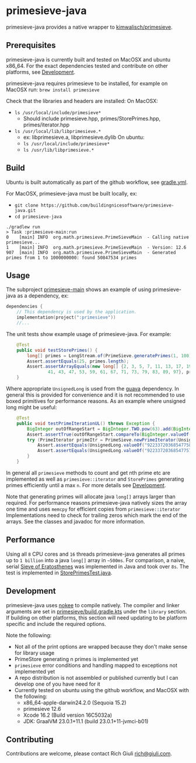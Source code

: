 # primesieve-java

primesieve-java provides a native wrapper to [kimwalisch/primesieve](https://github.com/kimwalisch/primesieve).

## Prerequisites
primesieve-java is currently built and tested on MacOSX and ubuntu x86_64.
For the exact dependencies tested and contribute on other platforms, see [Development](#Development).

primesieve-java requires primesieve to be installed, for example on MacOSX run: `brew install primesieve`

Check that the libraries and headers are installed:
On MacOSX:
* `ls /usr/local/include/primesieve*`
  * Should include primesieve.hpp, primes/StorePrimes.hpp, primes/iterator.hpp
* `ls /usr/local/lib/libprimesieve.*`
  * ex: libprimesieve.a, libprimesieve.dylib
On ubuntu:
  * `ls /usr/local/include/primesieve*`
  * `ls /usr/lib/libprimesieve.*`

## Build
Ubuntu is built automatically as part of the github workflow, see [gradle.yml](.github/workflows/gradle.yml).

For MacOSX, primesieve-java must be built locally, ex:
* `git clone https://github.com/buildingnicesoftware/primesieve-java.git`
* `cd primesieve-java`

```console
./gradlew run
> Task :primesieve-main:run
0    [main] INFO  org.math.primesieve.PrimeSieveMain  - Calling native primesieve...
1    [main] INFO  org.math.primesieve.PrimeSieveMain  - Version: 12.6
907  [main] INFO  org.math.primesieve.PrimeSieveMain  - Generated primes from 1 to 1000000000: found 50847534 primes
```

## Usage
The subproject [primesieve-main](primesieve-main) shows an example of using primesieve-java as a dependency, ex:
```kotlin
dependencies {
    // This dependency is used by the application.
    implementation(project(":primesieve"))
    //...
```
The unit tests show example usage of primesieve-java. For example:
```java
    @Test
    public void testStorePrimes() {
        long[] primes = LongStream.of(PrimeSieve.generatePrimes(1, 100)).filter(p->p!=0).toArray();
        Assert.assertEquals(25, primes.length);
        Assert.assertArrayEquals(new long[] {2, 3, 5, 7, 11, 13, 17, 19, 23, 29, 31, 37,
                41, 43, 47, 53, 59, 61, 67, 71, 73, 79, 83, 89, 97}, primes);
    }
```
Where appropriate `UnsignedLong` is used from the [guava](https://guava.dev/) dependency.
In general this is provided for convenience and it is not recommended to use boxed primitives for performance
reasons. As an example where unsigned long might be useful:
```java
    @Test
    public void testPrimeIterationUL() throws Exception {
        BigInteger outOfRangeStart = BigInteger.TWO.pow(63).add(BigInteger.ONE);
        Assert.assertTrue(outOfRangeStart.compareTo(BigInteger.valueOf(Long.MAX_VALUE)) > 0);
        try (PrimeIterator primeItr = PrimeSieve.newPrimeIterator(UnsignedLong.valueOf(outOfRangeStart.toString()))) {
            Assert.assertEquals(UnsignedLong.valueOf("9223372036854775837"), primeItr.nextULPrime());
            Assert.assertEquals(UnsignedLong.valueOf("9223372036854775783"), primeItr.prevULPrime());
        }
    }
```
In general all `primesieve` methods to count and get nth prime etc are implemented as well as `primesieve::iterator`
and `StorePrimes` generating primes efficiently until a max `n`. For more details see [Development](#Development).

Note that generating primes will allocate java `long[]` arrays larger than required. For performance
reasons primesieve-java natively sizes the array one time and uses `memcpy` for efficient
copies from `primesieve::iterator` Implementations need to check for trailing zeros which mark the
end of the arrays. See the classes and javadoc for more information.

## Performance
Using all `8` CPU cores and `16` threads primesieve-java generates all primes up to `1 billion` into
a java `long[]` array in `~500ms`. For comparison, a naive, serial [Sieve of Eratosthenes](https://en.wikipedia.org/wiki/Sieve_of_Eratosthenes)
was implemented in Java and took over `8s`. The test is implemented in
[StorePrimesTest.java](primesieve/src/test/java/org/math/primesieve/StorePrimesTest.java).

## Development
primesieve-java uses [nokee](https://repo.nokee.dev/) to compile natively. The compiler and linker 
arguments are set in [primesieve/build.gradle.kts](build.gradle.kts) under the `library` section. 
If building on other platforms, this section will need updating to be platform specific and include
the required options.

Note the following:
* Not all of the print options are wrapped because they don't make sense for library usage
* PrimeStore generating n primes is implemented yet
* `primesieve` error conditions and handling mapped to exceptions not implemented yet
* A repo distribution is not assembled or published currently but I can develop one of you have need for it
* Currently tested on ubuntu using the github workflow, and MacOSX with the following:
  * x86_64-apple-darwin24.2.0 (Sequoia 15.2)
  * primesieve 12.6
  * Xcode 16.2 (Build version 16C5032a)
  * JDK: GraalVM 23.0.1+11.1 (build 23.0.1+11-jvmci-b01)

## Contributing
Contributions are welcome, please contact Rich Giuli <rich@giuli.com>.